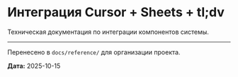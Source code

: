 # Интеграция Cursor + Sheets + tl;dv

Техническая документация по интеграции компонентов системы.

---

Перенесено в `docs/reference/` для организации проекта.

**Дата:** 2025-10-15

